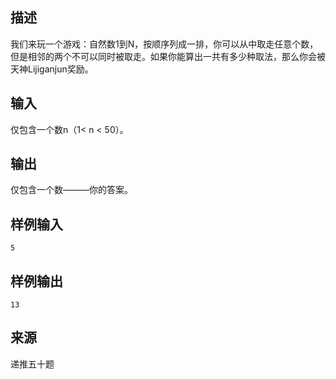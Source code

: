 ## 描述


我们来玩一个游戏：自然数1到N，按顺序列成一排，你可以从中取走任意个数，但是相邻的两个不可以同时被取走。如果你能算出一共有多少种取法，那么你会被天神Lijiganjun奖励。

## 输入


仅包含一个数n（1< n < 50）。

## 输出


仅包含一个数———你的答案。

## 样例输入


```
5
```


## 样例输出


```
13
```


## 来源


递推五十题

